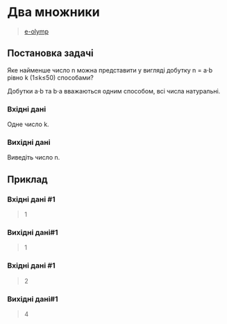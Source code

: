 # Два множники
> [e-olymp](https://www.eolymp.com/uk/problems/5)

## Постановка задачі
Яке найменше число n можна представити у вигляді добутку n = a⋅b рівно k (1≤k≤50) способами? 

Добутки a⋅b та b⋅a вважаються одним способом, всі числа натуральні.
### Вхідні дані
Одне число k.
### Вихідні дані
Виведіть число n.
## Приклад

### Вхідні дані #1
> 1
### Вихідні дані#1
> 1
### Вхідні дані #1
> 2
### Вихідні дані#1
> 4
